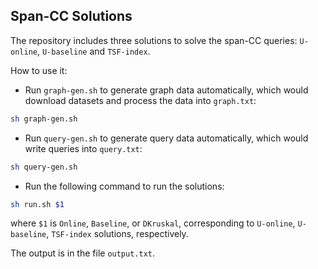 ## Span-CC Solutions

The repository includes three solutions to solve the span-CC queries: ``U-online``, ``U-baseline`` and ``TSF-index``.

How to use it:

- Run ``graph-gen.sh`` to generate graph data automatically, which would download datasets and process the data into ``graph.txt``:

```sh
sh graph-gen.sh
```

- Run ``query-gen.sh`` to generate query data automatically, which would write queries into ``query.txt``:

```sh
sh query-gen.sh
```

- Run the following command to run the solutions:

```sh
sh run.sh $1
```

where ``$1`` is ``Online``, ``Baseline``, or ``DKruskal``, corresponding to ``U-online``, ``U-baseline``, ``TSF-index`` solutions, respectively.

The output is in the file ``output.txt``.